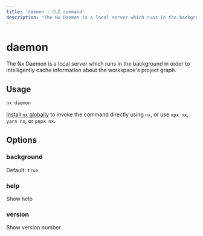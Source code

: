 ```yaml
---
title: 'daemon - CLI command'
description: "The Nx Daemon is a local server which runs in the background in order to intelligently cache information about the workspace's project graph."
---
```


# daemon

The Nx Daemon is a local server which runs in the background in order to intelligently cache information about the workspace's project graph.

## Usage

```bash
nx daemon
```

[Install `nx` globally](/getting-started/nx-setup#install-nx) to invoke the command directly using `nx`, or use `npx nx`, `yarn nx`, or `pnpx nx`.

## Options

### background

Default: `true`

### help

Show help

### version

Show version number
